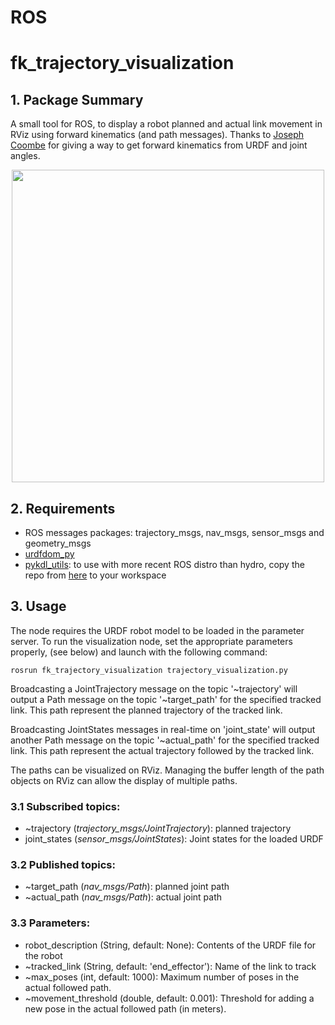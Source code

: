 # ROS
# fk_trajectory_visualization

## 1. Package Summary
A small tool for ROS, to display a robot planned and actual link movement in RViz using forward kinematics (and path messages). Thanks to [Joseph Coombe](https://answers.ros.org/question/281272/get-forward-kinematics-wo-tf-service-call-from-urdf-joint-angles-kinetic-python/) for giving a way to get forward kinematics from URDF and joint angles.

<p align="center">
  <img src="https://github.com/KTH-SML/kth_hebi_arm/blob/master/kth_hebi_arm_visualization/resource/documentation/pictures/pic_2.png" width="500"/>
</p>

## 2. Requirements
* ROS messages packages: trajectory_msgs, nav_msgs, sensor_msgs and geometry_msgs
* [urdfdom_py](https://wiki.ros.org/urdfdom_py)
* [pykdl_utils](http://wiki.ros.org/pykdl_utils): to use with more recent ROS distro than hydro, copy the repo from [here](https://github.com/gt-ros-pkg/hrl-kdl) to your workspace

## 3. Usage
The node requires the URDF robot model to be loaded in the parameter server. To run the visualization node, set the appropriate parameters properly, (see below) and launch with the following command:
```
rosrun fk_trajectory_visualization trajectory_visualization.py
```
Broadcasting a JointTrajectory message on the topic '~trajectory' will output a Path message on the topic '~target_path' for the specified tracked link. This path represent the planned trajectory of the tracked link.

Broadcasting JointStates messages in real-time on 'joint_state' will output another Path message on the topic '~actual_path' for the specified tracked link. This path represent the actual trajectory followed by the tracked link.

The paths can be visualized on RViz. Managing the buffer length of the path objects on RViz can allow the display of multiple paths.

### 3.1 Subscribed topics:
  * ~trajectory (*trajectory_msgs/JointTrajectory*): planned trajectory
  * joint_states (*sensor_msgs/JointStates*): Joint states for the loaded URDF
### 3.2 Published topics:
  * ~target_path (*nav_msgs/Path*): planned joint path
  * ~actual_path (*nav_msgs/Path*): actual joint path
### 3.3 Parameters:
  * robot_description (String, default: None): Contents of the URDF file for the robot
  * ~tracked_link (String, default: 'end_effector'): Name of the link to track
  * ~max_poses (int, default: 1000): Maximum number of poses in the actual followed path.
  * ~movement_threshold (double, default: 0.001): Threshold for adding a new pose in the actual followed path (in meters).
